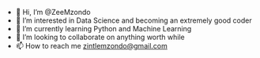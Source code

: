 - 👋 Hi, I’m @ZeeMzondo
- 👀 I’m interested in Data Science and becoming an extremely good coder
- 🌱 I’m currently learning Python and Machine Learning
- 💞️ I’m looking to collaborate on anything worth while
- 📫 How to reach me zintlemzondo@gmail.com

<!---
ZeeMzondo/ZeeMzondo is a ✨ special ✨ repository because its `README.md` (this file) appears on your GitHub profile.
You can click the Preview link to take a look at your changes.
--->

